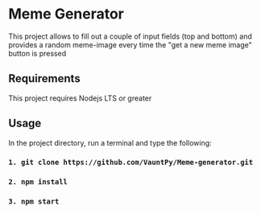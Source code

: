 # Meme Generator

This project allows to fill out a couple of input fields (top and bottom) and provides a random meme-image every time the "get a new meme image" button is pressed

## Requirements

This project requires Nodejs LTS or greater

## Usage

In the project directory, run a terminal and type the following:

### `1. git clone https://github.com/VauntPy/Meme-generator.git`

### `2. npm install`

### `3. npm start`
